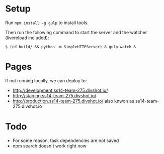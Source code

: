 # Setup

Run `npm install -g gulp` to install tools.

Then run the following command to start the server and the watcher (livereload included):

    $ (cd build/ && python -m SimpleHTTPServer) & gulp watch &

# Pages

If not running locally, we can deploy to:

 - http://development.ss14-team-275.divshot.io/
 - http://staging.ss14-team-275.divshot.io/
 - http://production.ss14-team-275.divshot.io/ also knwon as ss14-team-275.divshot.io

 # Todo

  - For some reason, task dependencies are not saved
  - npm search doesn't work right now
